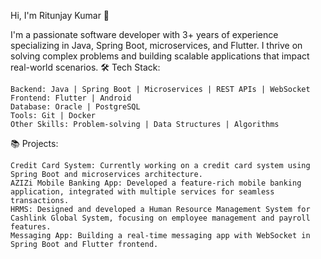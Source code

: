 Hi, I'm Ritunjay Kumar 👋

I'm a passionate software developer with 3+ years of experience specializing in Java, Spring Boot, microservices, and Flutter. I thrive on solving complex problems and building scalable applications that impact real-world scenarios.
🛠️ Tech Stack:

    Backend: Java | Spring Boot | Microservices | REST APIs | WebSocket
    Frontend: Flutter | Android
    Database: Oracle | PostgreSQL
    Tools: Git | Docker 
    Other Skills: Problem-solving | Data Structures | Algorithms

📚 Projects:

    Credit Card System: Currently working on a credit card system using Spring Boot and microservices architecture.
    AZIZi Mobile Banking App: Developed a feature-rich mobile banking application, integrated with multiple services for seamless transactions.
    HRMS: Designed and developed a Human Resource Management System for Cashlink Global System, focusing on employee management and payroll features.
    Messaging App: Building a real-time messaging app with WebSocket in Spring Boot and Flutter frontend.
